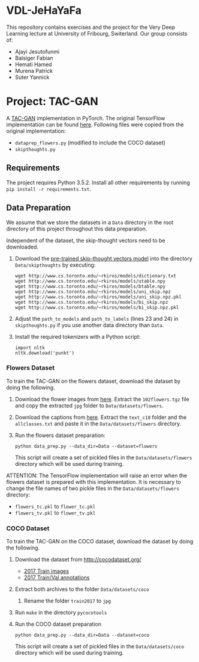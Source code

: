 # VDL-JeHaYaFa

This repository contains exercises and the project for the Very Deep Learning lecture at University of Fribourg, Switerland.
Our group consists of:

 - Ajayi Jesutofunmi
 - Balsiger Fabian
 - Hemati Hamed
 - Murena Patrick
 - Suter Yannick

# Project: TAC-GAN

A [TAC-GAN](https://arxiv.org/abs/1703.06412) implementation in PyTorch. The original TensorFlow implementation can be found [here](https://github.com/dashayushman/TAC-GAN).
Following files were copied from the original implementation:

 - `dataprep_flowers.py` (modified to include the COCO dataset)
 - `skipthoughts.py`

## Requirements
The project requires Python 3.5.2. 
Install all other requirements by running `pip install -r requirements.txt`.

## Data Preparation
We assume that we store the datasets in a `Data` directory in the root directory of this project throughout this data preparation.

Independent of the dataset, the skip-thought vectors need to be downloaded.
 
 1. Download the [pre-trained skip-thought vectors model](https://github.com/ryankiros/skip-thoughts#getting-started) 
into the directory `Data/skipthoughts` by executing:
    
        wget http://www.cs.toronto.edu/~rkiros/models/dictionary.txt
        wget http://www.cs.toronto.edu/~rkiros/models/utable.npy
        wget http://www.cs.toronto.edu/~rkiros/models/btable.npy
        wget http://www.cs.toronto.edu/~rkiros/models/uni_skip.npz
        wget http://www.cs.toronto.edu/~rkiros/models/uni_skip.npz.pkl
        wget http://www.cs.toronto.edu/~rkiros/models/bi_skip.npz
        wget http://www.cs.toronto.edu/~rkiros/models/bi_skip.npz.pkl
    
 2. Adjust the `path_to_models` and `path_to_labels` (lines 23 and 24) in `skipthoughts.py` if you use another data directory than `Data`.
 3. Install the required tokenizers with a Python script:
    
        import nltk
        nltk.download('punkt')

### Flowers Dataset
To train the TAC-GAN on the flowers dataset, download the dataset by
doing the following.

1. Download the flower images from
[here](http://www.robots.ox.ac.uk/~vgg/data/flowers/102/102flowers.tgz).
Extract the `102flowers.tgz` file and copy the extracted `jpg` folder
 to `Data/datasets/flowers`.

2. Download the captions from
[here](https://drive.google.com/file/d/0B0ywwgffWnLLcms2WWJQRFNSWXM/).
Extract the `text_c10` folder and the `allclasses.txt` and paste it in the `Data/datasets/flowers` directory.

4. Run the flowers dataset preparation:
    
    ```
    python data_prep.py --data_dir=Data --dataset=flowers
    ```

    This script will create a set of pickled files in the `Data/datasets/flowers` directory which
    will be used during training.

ATTENTION: The TensorFlow implementation will raise an error when the flowers dataset is prepared with this implementation.
It is necessary to change the file names of two pickle files in the `Data/datasets/flowers` directory:

 - `flowers_tc.pkl` to `flower_tc.pkl`
 - `flowers_tv.pkl` to `flower_tv.pkl`

### COCO Dataset
To train the TAC-GAN on the COCO dataset, download the dataset by
doing the following.

 1. Download the dataset from http://cocodataset.org/
     - [2017 Train images](http://images.cocodataset.org/zips/train2017.zip)
     - [2017 Train/Val annotations](http://images.cocodataset.org/annotations/annotations_trainval2017.zip)
 2. Extract both archives to the folder `Data/datasets/coco`
    
    1. Rename the folder `train2017` to `jpg`
 3. Run `make` in the directory `pycocotools`
 4. Run the COCO dataset preparation
    
    ```
    python data_prep.py --data_dir=Data --dataset=coco
    ```
    
    This script will create a set of pickled files in the `Data/datasets/coco` directory which
    will be used during training.